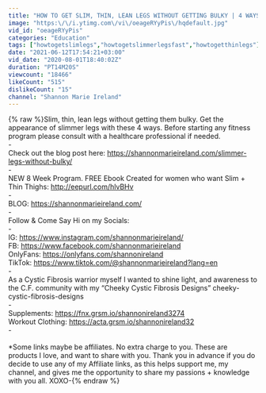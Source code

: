 ```yaml
---
title: "HOW TO GET SLIM, THIN, LEAN LEGS WITHOUT GETTING BULKY | 4 WAYS | Shannon Marie Ireland"
image: "https:\/\/i.ytimg.com\/vi\/oeageRYyPis\/hqdefault.jpg"
vid_id: "oeageRYyPis"
categories: "Education"
tags: ["howtogetslimlegs","howtogetslimmerlegsfast","howtogetthinlegs"]
date: "2021-06-12T17:54:21+03:00"
vid_date: "2020-08-01T18:40:02Z"
duration: "PT14M20S"
viewcount: "18466"
likeCount: "515"
dislikeCount: "15"
channel: "Shannon Marie Ireland"
---
```

{% raw %}Slim, thin, lean legs without getting them bulky. Get the appearance of slimmer legs with these 4 ways. Before starting any fitness program please consult with a healthcare professional if needed.<br />-<br />Check out the blog post here: <a rel="nofollow" target="blank" href="https://shannonmarieireland.com/slimmer-legs-without-bulky/">https://shannonmarieireland.com/slimmer-legs-without-bulky/</a><br />-<br />NEW 8 Week Program. FREE Ebook Created for women who want Slim + Thin Thighs: <a rel="nofollow" target="blank" href="http://eepurl.com/hlvBHv">http://eepurl.com/hlvBHv</a><br />-<br />BLOG:  <a rel="nofollow" target="blank" href="https://shannonmarieireland.com/">https://shannonmarieireland.com/</a><br />-<br />Follow &amp; Come Say Hi on my Socials:<br />-<br />IG: <a rel="nofollow" target="blank" href="https://www.instagram.com/shannonmarieireland/">https://www.instagram.com/shannonmarieireland/</a><br />FB: <a rel="nofollow" target="blank" href="https://www.facebook.com/shannonmarieireland">https://www.facebook.com/shannonmarieireland</a><br />OnlyFans: <a rel="nofollow" target="blank" href="https://onlyfans.com/shannonireland">https://onlyfans.com/shannonireland</a><br />TikTok: <a rel="nofollow" target="blank" href="https://www.tiktok.com/@shannonmarieireland?lang=en">https://www.tiktok.com/@shannonmarieireland?lang=en</a><br />-<br />As a Cystic Fibrosis warrior myself I wanted to shine light, and awareness to the C.F. community with my “Cheeky Cystic Fibrosis Designs” cheeky-cystic-fibrosis-designs<br />-<br />Supplements: <a rel="nofollow" target="blank" href="https://fnx.grsm.io/shannonireland3274">https://fnx.grsm.io/shannonireland3274</a><br />Workout Clothing: <a rel="nofollow" target="blank" href="https://acta.grsm.io/shannonireland32">https://acta.grsm.io/shannonireland32</a><br />-<br /><br />*Some links maybe be affiliates. No extra charge to you. These are products I love, and want to share with you. Thank you in advance if you do decide to use any of my Affiliate links, as this helps support me, my channel, and gives me the opportunity to share my passions + knowledge with you all. XOXO-{% endraw %}
